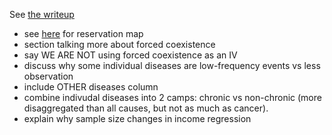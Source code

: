 See [the writeup](https://www.sharelatex.com/project/546e24272d2cd2b879966756)

* see [here](http://www.nps.gov/nagpra/documents/ResMAP.HTM) for reservation map  
* section talking more about forced coexistence  
* say WE ARE NOT using forced coexistence as an IV  
* discuss why some individual diseases are low-frequency events vs less observation  
* include OTHER diseases column  
* combine indivudal diseases into 2 camps: chronic vs non-chronic (more disaggregated than all causes, but not as much as cancer).  
* explain why sample size changes in income regression  